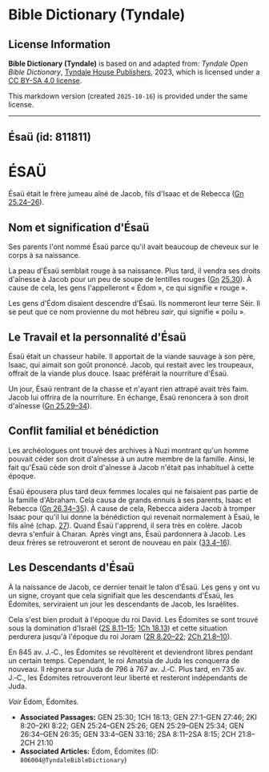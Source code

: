 # Bible Dictionary (Tyndale)

## License Information

**Bible Dictionary (Tyndale)** is based on and adapted from: _Tyndale Open Bible Dictionary_, [Tyndale House Publishers](https://tyndaleopenresources.com/), 2023, which is licensed under a [CC BY-SA 4.0 license](https://creativecommons.org/licenses/by-sa/4.0/legalcode.en).

This markdown version (created `2025-10-16`) is provided under the same license.



--------------------------------

## Ésaü (id: 811811)

ÉSAÜ
====

Ésaü était le frère jumeau aîné de Jacob, fils d'Isaac et de Rebecca ([Gn 25\.24–26](https://ref.ly/Gen25:24-Gen25:26)).

Nom et signification d'Ésaü
---------------------------

Ses parents l'ont nommé Ésaü parce qu'il avait beaucoup de cheveux sur le corps à sa naissance.

La peau d'Ésaü semblait rouge à sa naissance. Plus tard, il vendra ses droits d'aînesse à Jacob pour un peu de soupe de lentilles rouges ([Gn](https://ref.ly/Gen25:24-Gen25:26) [25\.30](https://ref.ly/Gen25:30)). À cause de cela, les gens l'appelleront « Édom », ce qui signifie « rouge ».

Les gens d'Édom disaient descendre d'Ésaü. Ils nommeront leur terre Séir. Il se peut que ce nom provienne du mot hébreu *sair*, qui signifie « poilu ».

Le Travail et la personnalité d'Ésaü
------------------------------------

Ésaü était un chasseur habile. Il apportait de la viande sauvage à son père, Isaac, qui aimait son goût prononcé. Jacob, qui restait avec les troupeaux, offrait de la viande plus douce. Isaac préférait la nourriture d'Ésaü.

Un jour, Ésaü rentrant de la chasse et n'ayant rien attrapé avait très faim. Jacob lui offrira de la nourriture. En échange, Ésaü renoncera à son droit d'aînesse ([Gn 25\.29–34](https://ref.ly/Gen25:29-Gen25:34)).

Conflit familial et bénédiction
-------------------------------

Les archéologues ont trouvé des archives à Nuzi montrant qu'un homme pouvait céder son droit d'aînesse à un autre membre de la famille. Ainsi, le fait qu'Ésaü cède son droit d'aînesse à Jacob n'était pas inhabituel à cette époque.

Ésaü épousera plus tard deux femmes locales qui ne faisaient pas partie de la famille d'Abraham. Cela causa de grands ennuis à ses parents, Isaac et Rebecca ([Gn 26\.34–35](https://ref.ly/Gen26:34-Gen26:35)). À cause de cela, Rebecca aidera Jacob à tromper Isaac pour qu'il lui donne la bénédiction qui revenait normalement à Ésaü, le fils aîné (chap. [27](https://ref.ly/Gen27:1-Gen27:46)). Quand Ésaü l'apprend, il sera très en colère. Jacob devra s'enfuir à Charan. Après vingt ans, Ésaü pardonnera à Jacob. Les deux frères se retrouveront et seront de nouveau en paix ([33\.4–16](https://ref.ly/Gen33:4-Gen33:16)).

Les Descendants d'Ésaü
----------------------

À la naissance de Jacob, ce dernier tenait le talon d'Ésaü. Les gens y ont vu un signe, croyant que cela signifiait que les descendants d'Ésaü, les Édomites, serviraient un jour les descendants de Jacob, les Israélites.

Cela s'est bien produit à l'époque du roi David. Les Édomites se sont trouvé sous la domination d'Israël ([2S 8\.11–15](https://ref.ly/2Sam8:11-2Sam8:15); [1Ch 18\.13](https://ref.ly/1Chr18:13)) et cette situation perdurera jusqu'à l'époque du roi Joram ([2R 8\.20–22](https://ref.ly/2Kgs8:20-2Kgs8:22); [2Ch 21\.8–10](https://ref.ly/2Chr21:8-2Chr21:10)).

En 845 av. J.‑C., les Édomites se révoltèrent et deviendront libres pendant un certain temps. Cependant, le roi Amatsia de Juda les conquerra de nouveau. Il règnera sur Juda de 796 à 767 av. J.‑C. Plus tard, en 735 av. J.‑C., les Édomites retrouveront leur liberté et resteront indépendants de Juda.

*Voir* Édom, Édomites.

* **Associated Passages:** GEN 25:30; 1CH 18:13; GEN 27:1–GEN 27:46; 2KI 8:20–2KI 8:22; GEN 25:24–GEN 25:26; GEN 25:29–GEN 25:34; GEN 26:34–GEN 26:35; GEN 33:4–GEN 33:16; 2SA 8:11–2SA 8:15; 2CH 21:8–2CH 21:10
* **Associated Articles:** Édom, Édomites (ID: `806004@TyndaleBibleDictionary`)

